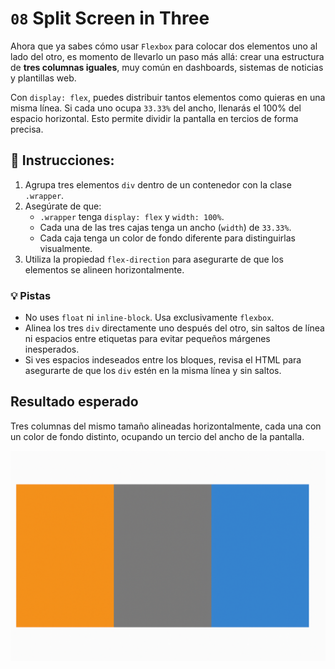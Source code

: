 # `08` Split Screen in Three

Ahora que ya sabes cómo usar `Flexbox` para colocar dos elementos uno al lado del otro, es momento de llevarlo un paso más allá: crear una estructura de **tres columnas iguales**, muy común en dashboards, sistemas de noticias y plantillas web.


Con `display: flex`, puedes distribuir tantos elementos como quieras en una misma línea. Si cada uno ocupa `33.33%` del ancho, llenarás el 100% del espacio horizontal. Esto permite dividir la pantalla en tercios de forma precisa.



## 📝 Instrucciones:

1. Agrupa tres elementos `div` dentro de un contenedor con la clase `.wrapper`.
2. Asegúrate de que:
   - `.wrapper` tenga `display: flex` y `width: 100%`.
   - Cada una de las tres cajas tenga un ancho (`width`) de `33.33%`.
   - Cada caja tenga un color de fondo diferente para distinguirlas visualmente.
3. Utiliza la propiedad `flex-direction` para asegurarte de que los elementos se alineen horizontalmente.


### 💡 Pistas

- No uses `float` ni `inline-block`. Usa exclusivamente `flexbox`.
- Alinea los tres `div` directamente uno después del otro, sin saltos de línea ni espacios entre etiquetas para evitar pequeños márgenes inesperados.
- Si ves espacios indeseados entre los bloques, revisa el HTML para asegurarte de que los `div` estén en la misma línea y sin saltos.

## Resultado esperado

Tres columnas del mismo tamaño alineadas horizontalmente, cada una con un color de fondo distinto, ocupando un tercio del ancho de la pantalla.

![Three equal-width columns aligned horizontally](../../.learn/assets/img-three-parts.png?raw=true)
